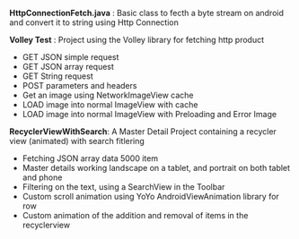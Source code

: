 **HttpConnectionFetch.java** : Basic class to fecth a byte stream on android and convert it to string using Http Connection

**Volley Test** : Project using the Volley library for fetching http product
* GET JSON simple request
* GET JSON array request
* GET String request
* POST parameters and headers
* Get an image using NetworkImageView cache
* LOAD image into normal ImageView with cache
* LOAD image into normal ImageView with Preloading and Error Image

**RecyclerViewWithSearch**: A Master Detail Project containing a recycler view (animated) with search fitlering

* Fetching JSON array data 5000 item
* Master details working landscape on a tablet, and portrait on both tablet and phone
* Filtering on the text, using a SearchView in the Toolbar
* Custom scroll animation using YoYo AndroidViewAnimation library for row
* Custom animation of the addition and removal of items in the recyclerview
